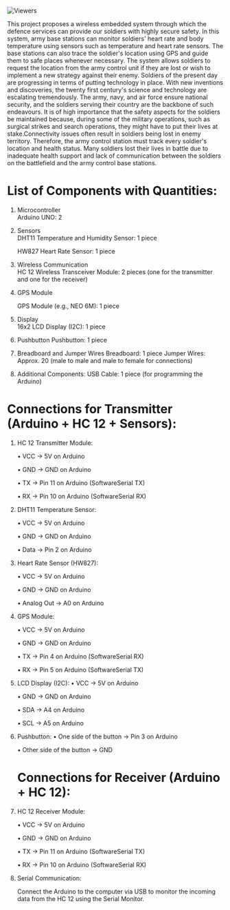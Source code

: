 ![Viewers](https://hits.sh/github.com/saipreethamsanda/solidersupport.svg?style=flat-square&label=Viewers)

This project proposes a wireless embedded system through which the defence services can provide our soldiers with highly secure safety. In this system, army base stations can monitor soldiers' heart rate and body temperature using sensors such as temperature and heart rate sensors. The base stations can also trace the soldier's location using GPS and guide them to safe places whenever necessary. The system allows soldiers to request the location from the army control unit if they are lost or wish to implement a new strategy against their enemy.
Soldiers of the present day are progressing in terms of putting technology in place. With new inventions and discoveries, the twenty first century's science and technology are escalating tremendously. The army, navy, and air force ensure national security, and the soldiers serving their country are the backbone of such endeavours. It is of high importance that the safety aspects for the soldiers be maintained because, during some of the military operations, such as surgical strikes and search operations, they might have to put their lives at stake.Connectivity issues often result in soldiers being lost in enemy territory. Therefore, the army control station must track every soldier's location and health status. Many soldiers lost their lives in battle due to inadequate health support and lack of communication between the soldiers on the battlefield and the army control base stations.
  
   
  # List of Components with Quantities:
1.   Microcontroller  
    Arduino UNO: 2
     
2.   Sensors  
   DHT11 Temperature and Humidity Sensor: 1 piece

     HW827 Heart Rate Sensor: 1 piece
   
3.   Wireless Communication  
   HC 12 Wireless Transceiver Module: 2 pieces (one for the transmitter and one for the receiver)
4.   GPS Module

     GPS Module (e.g., NEO 6M): 1 piece
   
5.   Display  
   16x2 LCD Display (I2C): 1 piece
6.   Pushbutton
   Pushbutton: 1 piece

7.   Breadboard and Jumper Wires 
   Breadboard: 1 piece
   Jumper Wires: Approx. 20 (male to male and male to female for connections)

8.   Additional Components:
   USB Cable: 1 piece (for programming the Arduino)

     
  # Connections for   Transmitter (Arduino + HC 12 + Sensors):
1.   HC 12 Transmitter Module:
   
     •	VCC   → 5V on Arduino

     •	GND   → GND on Arduino

     •	TX   → Pin 11 on Arduino (SoftwareSerial TX)

     •	RX   → Pin 10 on Arduino (SoftwareSerial RX)

2.   DHT11 Temperature Sensor:
   
     •	VCC   → 5V on Arduino

     •	GND   → GND on Arduino

     •	Data   → Pin 2 on Arduino

3.   Heart Rate Sensor (HW827):
   
     •	VCC   → 5V on Arduino

     •	GND   → GND on Arduino

     •	Analog Out   → A0 on Arduino

4.   GPS Module:
   
     •	VCC   → 5V on Arduino

     •	GND   → GND on Arduino

     •	TX   → Pin 4 on Arduino (SoftwareSerial RX)

     •	RX   → Pin 5 on Arduino (SoftwareSerial TX)

5.   LCD Display (I2C):
     •	VCC   → 5V on Arduino

     •	GND   → GND on Arduino

     •	SDA   → A4 on Arduino

     •	SCL   → A5 on Arduino

6.   Pushbutton:
     •	One side of the button → Pin 3 on Arduino

     •	Other side of the button → GND

   

     # Connections for   Receiver (Arduino + HC 12):

1.   HC 12 Receiver Module:
   
     •	VCC   → 5V on Arduino

     •	GND   → GND on Arduino

     •	TX   → Pin 11 on Arduino (SoftwareSerial TX)

     •	RX   → Pin 10 on Arduino (SoftwareSerial RX)

2.   Serial Communication:
   
     Connect the Arduino to the computer via USB to monitor the incoming data from the HC 12 using the Serial Monitor.


